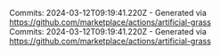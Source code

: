 Commits: 2024-03-12T09:19:41.220Z - Generated via https://github.com/marketplace/actions/artificial-grass
<br>
Commits: 2024-03-12T09:19:41.220Z - Generated via https://github.com/marketplace/actions/artificial-grass
<br>
